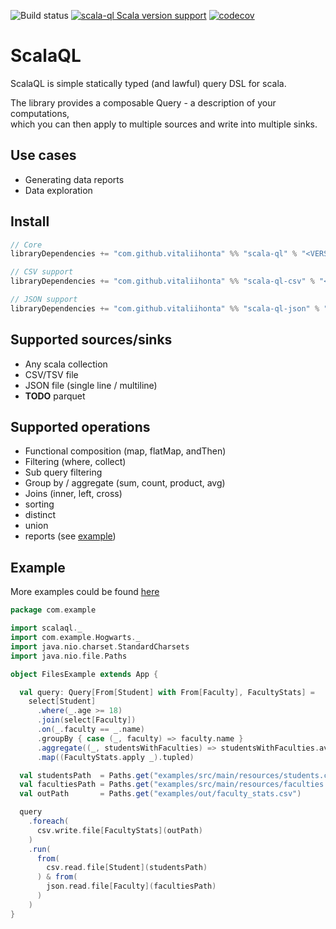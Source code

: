 ![Build status](https://github.com/vitaliihonta/scala-ql/actions/workflows/publish.yaml/badge.svg)
[![scala-ql Scala version support](https://index.scala-lang.org/vitaliihonta/scala-ql/scala-ql/latest.svg)](https://index.scala-lang.org/vitaliihonta/scala-ql/scala-ql)
[![codecov](https://codecov.io/gh/vitaliihonta/scala-ql/branch/main/graph/badge.svg?token=T8NBC4R360)](https://codecov.io/gh/vitaliihonta/scala-ql)

# ScalaQL

ScalaQL is simple statically typed (and lawful) query DSL for scala.

The library provides a composable Query - a description of your computations,  
which you can then apply to multiple sources and write into multiple sinks.

## Use cases

- Generating data reports
- Data exploration

## Install

```sbt
// Core
libraryDependencies += "com.github.vitaliihonta" %% "scala-ql" % "<VERSION>"

// CSV support
libraryDependencies += "com.github.vitaliihonta" %% "scala-ql-csv" % "<VERSION>"

// JSON support
libraryDependencies += "com.github.vitaliihonta" %% "scala-ql-json" % "<VERSION>"
```

## Supported sources/sinks

- Any scala collection
- CSV/TSV file
- JSON file (single line / multiline)
- **TODO** parquet

## Supported operations

- Functional composition (map, flatMap, andThen)
- Filtering (where, collect)
- Sub query filtering
- Group by / aggregate (sum, count, product, avg)
- Joins (inner, left, cross)
- sorting
- distinct
- union
- reports (see [example](./examples/src/main/scala/com/example/ReportMain.scala))

## Example

More examples could be found [here](./examples/src/main/)

```scala
package com.example

import scalaql._
import com.example.Hogwarts._
import java.nio.charset.StandardCharsets
import java.nio.file.Paths

object FilesExample extends App {

  val query: Query[From[Student] with From[Faculty], FacultyStats] =
    select[Student]
      .where(_.age >= 18)
      .join(select[Faculty])
      .on(_.faculty == _.name)
      .groupBy { case (_, faculty) => faculty.name }
      .aggregate((_, studentsWithFaculties) => studentsWithFaculties.avgBy { case (student, _) => student.grade })
      .map((FacultyStats.apply _).tupled)

  val studentsPath  = Paths.get("examples/src/main/resources/students.csv")
  val facultiesPath = Paths.get("examples/src/main/resources/faculties.json")
  val outPath       = Paths.get("examples/out/faculty_stats.csv")

  query
    .foreach(
      csv.write.file[FacultyStats](outPath)
    )
    .run(
      from(
        csv.read.file[Student](studentsPath)
      ) & from(
        json.read.file[Faculty](facultiesPath)
      )
    )
}
```
